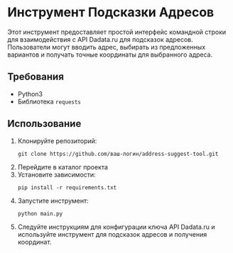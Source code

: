 # Инструмент Подсказки Адресов

Этот инструмент предоставляет простой интерфейс командной строки для взаимодействия с API Dadata.ru для подсказок адресов. Пользователи могут вводить адрес, выбирать из предложенных вариантов и получать точные координаты для выбранного адреса.

## Требования

- Python3
- Библиотека `requests`

## Использование

1. Клонируйте репозиторий:
   ```
   git clone https://github.com/ваш-логин/address-suggest-tool.git
   ```
2. Перейдите в каталог проекта
3. Установите зависимости:
   ```
   pip install -r requirements.txt
   ```
4. Запустите инструмент:
   ```
   python main.py
   ```
5. Следуйте инструкциям для конфигурации ключа API Dadata.ru и используйте инструмент для подсказок адресов и получения координат.
   
